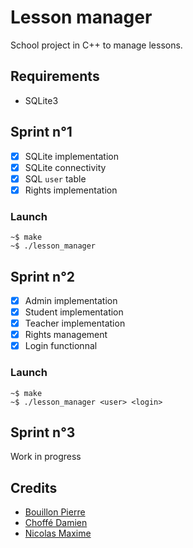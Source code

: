 # Lesson manager

School project in C++ to manage lessons. 

## Requirements
* SQLite3

## Sprint n°1
- [x] SQLite implementation
- [x] SQLite connectivity
- [x] SQL `user` table
- [x] Rights implementation
### Launch
```shell
~$ make
~$ ./lesson_manager
```

## Sprint n°2
- [x] Admin implementation
- [x] Student implementation
- [x] Teacher implementation
- [x] Rights management 
- [x] Login functionnal
### Launch
```shell
~$ make
~$ ./lesson_manager <user> <login>
```

## Sprint n°3
Work in progress

## Credits
* [Bouillon Pierre](https://pierrebouillon.tech/)
* [Choffé Damien](https://github.com/ChoffeD)
* [Nicolas Maxime](https://github.com/NicolasMaxime)

